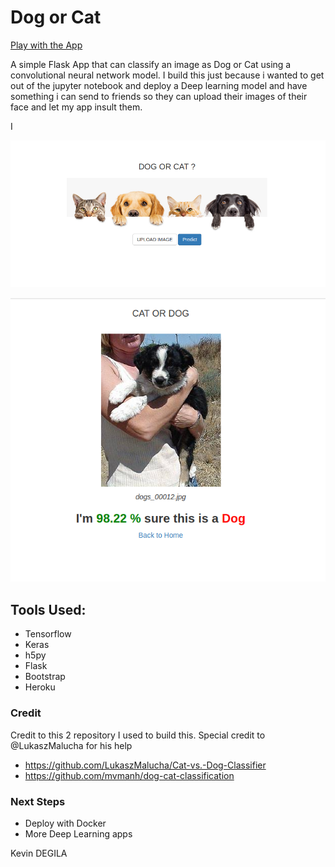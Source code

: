 # Dog or Cat

[Play with the App](https://dogorcat.herokuapp.com/)

A simple Flask App that can classify an image as Dog or Cat
using a convolutional neural network model. I build this just
because i wanted to get out of the jupyter notebook and
deploy a Deep learning model and have something i can send
to friends so they can upload their images of their face and let my app
insult them. 

I
<p align="center">

<img src='static/img/home.png'>

</p>


<p align="center">

<img src='static/img/predict.png'>

</p>

## Tools Used:
* Tensorflow
* Keras
* h5py
* Flask
* Bootstrap
* Heroku


### Credit

Credit to this 2 repository I used to build this. Special
credit to @LukaszMalucha for his help

* https://github.com/LukaszMalucha/Cat-vs.-Dog-Classifier
* https://github.com/mvmanh/dog-cat-classification
### Next Steps
* Deploy with Docker
* More Deep Learning apps

Kevin DEGILA
